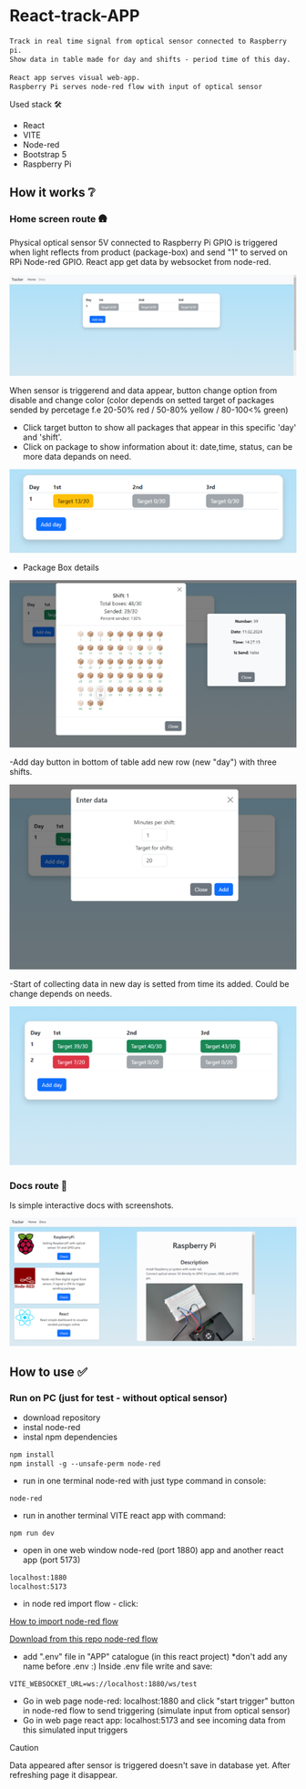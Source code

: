 # React-track-APP
```
Track in real time signal from optical sensor connected to Raspberry pi. 
Show data in table made for day and shifts - period time of this day.

React app serves visual web-app.
Raspberry Pi serves node-red flow with input of optical sensor
```

Used stack :hammer_and_wrench:
- React
- VITE
- Node-red
- Bootstrap 5
- Raspberry Pi


## How it works :grey_question:


### Home screen route :hut:
Physical optical sensor 5V connected to Raspberry Pi GPIO is triggered when light reflects from product (package-box) and send "1" to served on RPi Node-red GPIO.
React app get data by websocket from node-red.

![Home main screen](https://github.com/sowicz/React-track-app/blob/master/screenshots/main-screen.png)


When sensor is triggerend and data appear, button change option from disable and change color (color depends on setted target of packages sended by percetage f.e 20-50% red / 50-80% yellow / 80-100<% green)
- Click target button to show all packages that appear in this specific 'day' and 'shift'.
- Click on package to show information about it: date,time, status, can be more data depands on need.

![Data show when sensor is triggered](https://github.com/sowicz/React-track-app/blob/master/screenshots/data-triggering.png)


- Package Box details

![Package Box details](https://github.com/sowicz/React-track-app/blob/master/screenshots/box-details.png)


-Add day button in bottom of table add new row (new "day") with three shifts. 

![add day screen](https://github.com/sowicz/React-track-app/blob/master/screenshots/add-day.png)


-Start of collecting data in new day is setted from time its added. Could be change depends on needs.

![new day - new row](https://github.com/sowicz/React-track-app/blob/master/screenshots/new-day.png)



### Docs route :scroll:
Is simple interactive docs with screenshots.

![docs Rpi details](https://github.com/sowicz/React-track-app/blob/master/screenshots/rpi-details.png)



## How to use :white_check_mark:

### Run on PC (just for test - without optical sensor)
- download repository
- instal node-red
- instal npm dependencies

```
npm install
npm install -g --unsafe-perm node-red

```


- run in one terminal node-red with just type command in console:

```
node-red
```


- run in another terminal VITE react app with command:

```
npm run dev
```

- open in one web window node-red (port 1880) app and another react app (port 5173)

```
localhost:1880
localhost:5173
```

- in node red import flow - click:

[How to import node-red flow](https://nodered.org/docs/user-guide/editor/workspace/import-export)

[Download from this repo node-red flow](https://github.com/sowicz/React-track-app/blob/master/APP/Node-red-flow.json)

- add ".env" file in "APP" catalogue (in this react project)
*don't add any name before .env :)
Inside .env file write and save:
```
VITE_WEBSOCKET_URL=ws://localhost:1880/ws/test
```


- Go in web page node-red: localhost:1880 and click "start trigger" button in node-red flow to send triggering (simulate input from optical sensor)
- Go in web page react app: localhost:5173 and see incoming data from this simulated input triggers




> [!CAUTION]
> Data appeared after sensor is triggered doesn't save in database yet. After refreshing page it disappear.
